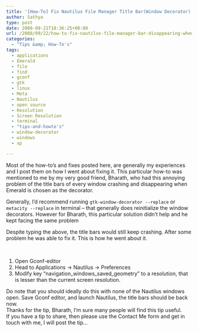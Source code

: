 ```yaml
---
title: '[How-To] Fix Nautilus File Manager Title Bar(Window Decorator) disappearing when Emerald is enabled'
author: Sathya
type: post
date: 2008-09-21T18:36:25+00:00
url: /2008/09/22/how-to-fix-nautilus-file-manager-bar-disappearing-when-emerald-is-enabled/
categories:
  - "Tips &amp; How-To's"
tags:
  - applications
  - Emerald
  - file
  - find
  - gconf
  - gtk
  - linux
  - Meta
  - Nautilus
  - open source
  - Resolution
  - Screen Resolution
  - terminal
  - "tips-and-howto's"
  - window-decorator
  - windows
  - xp

---
```

Most of the how-to&#8217;s and fixes posted here, are generally my experiences and I post them on how I went about fixing it. This particular how-to was mentioned to me by my very good friend, Bharath, who had this annoying problem of the title bars of every window crashing and disappearing when Emerald is chosen as the decorator.

Generally, I&#8217;d recommend running `gtk-window-decorator --replace` or `metacity --replace` in terminal &#8211; that generally does reinitialize the window decorators. However for Bharath, this particular solution didn&#8217;t help and he kept facing the same problem

<!--more-->

Despite typing the above, the title bars would still keep crashing. After some problem he was able to fix it. This is how he went about it.

 

  1. Open Gconf-editor
  2. Head to Applications -> Nautilus -> Preferences
  3. Modify key &#8220;navigation\_windows\_saved_geometry&#8221; to a resolution, that is lesser than the current screen resolution.

<div>
  Do note that you should ideally do this with none of the Nautilus windows open. Save Gconf editor, and launch Nautilus, the title bars should be back now.
</div>

<div>
  Thanks for the tip, Bharath, I&#8217;m sure many people will find this tip useful.
</div>

<div>
  If you have a tip to share, then please use the Contact Me form and get in touch with me, I will post the tip&#8230;
</div>